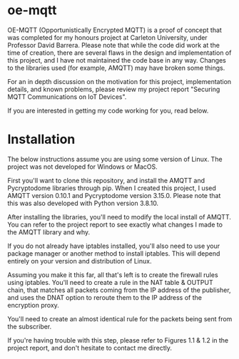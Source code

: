 # oe-mqtt

OE-MQTT (Opportunistically Encrypted MQTT) is a proof of concept that was completed for my honours project at Carleton University, under Professor David Barrera. Please note that while the code did work at the time of creation, there are several flaws in the design and implementation of this project, and I have not maintained the code base in any way. Changes to the libraries used (for example, AMQTT) may have broken some things. 

For an in depth discussion on the motivation for this project, implementation details, and known problems, please review my project report "Securing MQTT Communications on IoT Devices".

If you are interested in getting my code working for you, read below.

# Installation

The below instructions assume you are using some version of Linux. The project was not developed for Windows or MacOS.

First you'll want to clone this repository, and install the AMQTT and Pycryptodome libraries through pip. When I created this project, I used AMQTT version 0.10.1 and Pycryptodome version 3.15.0. Please note that this was also developed with Python version 3.8.10.

After installing the libraries, you'll need to modify the local install of AMQTT. You can refer to the project report to see exactly what changes I made to the AMQTT library and why.

If you do not already have iptables installed, you'll also need to use your package manager or another method to install iptables. This will depend entirely on your version and distribution of Linux.

Assuming you make it this far, all that's left is to create the firewall rules using iptables. You'll need to create a rule in the NAT table & OUTPUT chain, that matches all packets coming from the IP address of the publisher, and uses the DNAT option to reroute them to the IP address of the encryption proxy. 

You'll need to create an almost identical rule for the packets being sent from the subscriber.

If you're having trouble with this step, please refer to Figures 1.1 & 1.2 in the project report, and don't hesitate to contact me directly.

